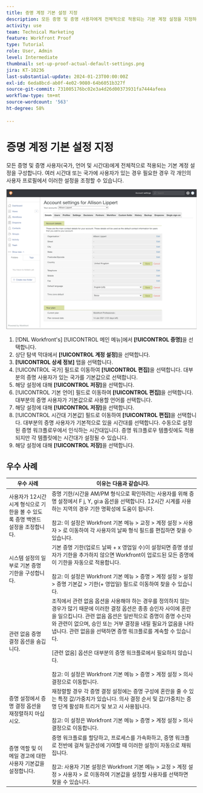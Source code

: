 ```yaml
---
title: 증명 계정 기본 설정 지정
description: 모든 증명 및 증명 사용자에게 전체적으로 적용되는 기본 계정 설정을 지정하는 방법을 알아봅니다.
activity: use
team: Technical Marketing
feature: Workfront Proof
type: Tutorial
role: User, Admin
level: Intermediate
thumbnail: set-up-proof-actual-default-settings.png
jira: KT-10236
last-substantial-update: 2024-01-23T00:00:00Z
exl-id: 6eda8bcd-ab0f-4e02-9080-64b6051b327f
source-git-commit: 731005176bc02e3a4d26d00373931fa7444afeea
workflow-type: tm+mt
source-wordcount: '563'
ht-degree: 58%

---
```


# 증명 계정 기본 설정 지정

모든 증명 및 증명 사용자(국가, 언어 및 시간대)에게 전체적으로 적용되는 기본 계정 설정을 구성합니다. 여러 시간대 또는 국가에 사용자가 있는 경우 필요한 경우 각 개인의 사용자 프로필에서 이러한 설정을 조정할 수 있습니다.

![증명을 위한 계정 설정 창](assets/proof-system-setups-default-account-settings.png)

1. [!DNL Workfront's] [!UICONTROL 메인 메뉴]에서 **[!UICONTROL 증명]**&#x200B;을 선택합니다.
1. 상단 탐색 막대에서 **[!UICONTROL 계정 설정]**&#x200B;을 선택합니다.
1. **[!UICONTROL 상세 정보]** 탭을 선택합니다.
1. [!UICONTROL 국가] 필드로 이동하여 **[!UICONTROL 편집]**&#x200B;을 선택합니다. 대부분의 증명 사용자가 있는 국가를 기본값으로 선택합니다.
1. 해당 설정에 대해 **[!UICONTROL 저장]**&#x200B;을 선택합니다.
1. [!UICONTROL 기본 언어] 필드로 이동하여 **[!UICONTROL 편집]**&#x200B;을 선택합니다. 대부분의 증명 사용자가 기본값으로 사용할 언어를 선택합니다.
1. 해당 설정에 대해 **[!UICONTROL 저장]**&#x200B;을 선택합니다.
1. [!UICONTROL 시간대 기본값] 필드로 이동하여 **[!UICONTROL 편집]**&#x200B;을 선택합니다. 대부분의 증명 사용자가 기본적으로 있을 시간대를 선택합니다. 수동으로 설정된 증명 워크플로우에서 인식하는 시간대입니다. 증명 워크플로우 템플릿에도 적용되지만 각 템플릿에는 시간대가 설정될 수 있습니다.
1. 해당 설정에 대해 **[!UICONTROL 저장]**&#x200B;을 선택합니다.

## 우수 사례


| 우수 사례 | 이유는 다음과 같습니다. |
|---|---|
| 사용자가 12시간 시계 형식으로 기한을 볼 수 있도록 증명 백엔드 설정을 조정합니다. | 증명 기한/시간을 AM/PM 형식으로 확인하려는 사용자를 위해 증명 설정에서 F j, Y, gi:a 옵션을 선택합니다. 12시간 시계를 사용하는 지역의 경우 기한 명확성에 도움이 됩니다. <br> <br>참고: 이 설정은 Workfront 기본 메뉴 > 교정 > 계정 설정 > 사용자 > 로 이동하여 각 사용자의 날짜 형식 필드를 편집하면 찾을 수 있습니다. |
| 시스템 설정의 일부로 기본 증명 기한을 구성합니다. | 기본 증명 기한(업로드 날짜 + x 영업일 수)이 설정되면 증명 생성자가 기한을 추가하지 않으면 Workfront이 업로드된 모든 증명에 이 기한을 자동으로 적용합니다. <br> <br>참고: 이 설정은 Workfront 기본 메뉴 > 증명 > 계정 설정 > 설정 > 증명 기본값 > 기한(+ 영업일) 필드로 이동하여 찾을 수 있습니다. |
| 관련 없음 증명 결정 옵션을 숨깁니다. | 조직에서 관련 없음 옵션을 사용해야 하는 경우를 정의하지 않는 경우가 많기 때문에 이러한 결정 옵션은 종종 승인자 사이에 혼란을 일으킵니다. 관련 없음 옵션은 일반적으로 증명이 증명 수신자와 관련이 없으며, 승인 또는 거부 결정을 내릴 필요가 없음을 나타냅니다. 관련 없음을 선택하면 증명 워크플로를 계속할 수 있습니다.<br> <br>[관련 없음] 옵션은 대부분의 증명 워크플로에서 필요하지 않습니다.<br> <br>참고: 이 설정은 Workfront 기본 메뉴 > 증명 > 계정 설정 > 의사 결정으로 이동합니다. |
| 증명 설정에서 증명 결정 옵션을 재정렬하지 마십시오. | 재정렬할 경우 각 증명 결정 설정에는 증명 구성에 혼란을 줄 수 있는 특정 값/가중치가 있습니다. 의사 결정 순서 및 값/가중치는 증명 단계 활성화 트리거 및 보고 시 사용됩니다.<br> <br>참고: 이 설정은 Workfront 기본 메뉴 > 증명 > 계정 설정 > 의사 결정으로 이동합니다. |
| 증명 역할 및 이메일 경고에 대한 사용자 기본값을 설정합니다. | 증명 워크플로를 할당하고, 프로세스를 가속화하고, 증명 워크플로 전반에 걸쳐 일관성에 기여할 때 이러한 설정이 자동으로 채워집니다.<br> <br>참고: 사용자 기본 설정은 Workfront 기본 메뉴 > 교정 > 계정 설정 > 사용자 > 로 이동하여 기본값을 설정할 사용자를 선택하면 찾을 수 있습니다. |
